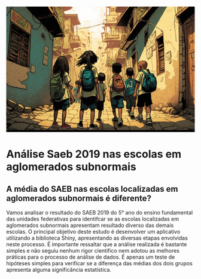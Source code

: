 ![garotos saindo da escola](www/saeb.jpg)
# Análise Saeb 2019 nas escolas  em aglomerados subnormais
## A média do SAEB nas escolas localizadas em aglomerados subnormais é diferente?

Vamos analisar o resultado do SAEB 2019 do 5° ano do ensino fundamental das unidades federativas para identifcar se as escolas localizadas em aglomerados subnormais apresentam resultado diverso das demais escolas.
O principal objetivo deste estudo é desenvolver um aplicativo utilizando a biblioteca Shiny,  apresentando as diversas etapas envolvidas neste processo. É importante ressaltar que a análise realizada é bastante simples e não seguiu nenhum rigor científico nem adotou as melhores práticas para o processo de análise de dados. É apenas um teste de hipóteses simples para verificar se a diferença das médias dos dois grupos apresenta alguma significância estatística. 
